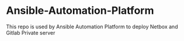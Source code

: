 # Ansible-Automation-Platform

This repo is used by Ansible Automation Platform to deploy Netbox and Gitlab Private server
